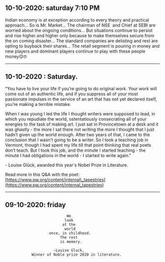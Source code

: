 ## **10-10-2020: saturday 7:10 PM**

Indian economy is at exception according to every theory and practical approach... So is Mr. Market... The chairman of NSE  and Chief at SEBI are worried about the ongoing conditions... But situations continue to persist and rise higher and higher only because to make themselves secure from the on coming disaster... The standard companies are delisting and rest are opting to buyback their shares... The retail segment is pouring in money and new players and dominant players continue to play with these people money😌🤓

---
## **10-10-2020 : Saturday.**


"You have to live your life if you’re going to do original work. Your work will come out of an authentic life, and if you suppress all of your most passionate impulses in the service of an art that has not yet declared itself, you’re making a terrible mistake.

When I was young I led the life I thought writers were supposed to lead, in which you repudiate the world, ostentatiously consecrating all of your energies to the task of making art. I just sat in Provincetown at a desk and it was ghastly - the more I sat there not writing the more I thought that I just hadn’t given up the world enough. After two years of that, I came to the conclusion that I wasn’t going to be a writer. So I took a teaching job in Vermont, though I had spent my life till that point thinking that real poets don’t teach. But I took this job, and the minute I started teaching - the minute I had obligations in the world - I started to write again."

\- Louise Glück\, awarded this year's Nobel Prize in Literature\.

Read more in this Q&A with the poet: [https://www.pw.org/content/internal\_tapestries](https://www.pw.org/content/internal_tapestries)

---
## 09-10-2020: friday
```
                            We
                           look
                          at the
                           world
                    once, in childhood.
                         The rest
                         is memory.

                      —Louise Gluck,
            Winner of Noble prize 2020 in literature.
```